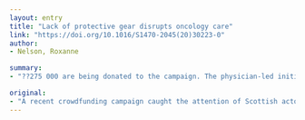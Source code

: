 ```yaml
---
layout: entry
title: "Lack of protective gear disrupts oncology care"
link: "https://doi.org/10.1016/S1470-2045(20)30223-0"
author:
- Nelson, Roxanne

summary:
- "??275 000 are being donated to the campaign. The physician-led initiative is raising money to increase the amount of certified one face masks, visors, surgical gowns, and gloves available to health-care workers caring for patients with coronavirus disease 2019. James McAvoy was inspired to donate the money to the charity. Coined Masks for NHS Heroes is raising funds to raise awareness of the disease. CoVID-19 is being funded by the Scottish actor. It raises money to raise the cost of ?275 000 to the crowdfunding campaign for the campaign to raise money to help raise awareness."

original:
- "A recent crowdfunding campaign caught the attention of Scottish actor James McAvoy, who was inspired to donate ??275 000 to the campaign. Coined Masks for NHS Heroes, the physician-led initiative is raising money to increase the amount of certified one face masks, visors, surgical gowns, and gloves that are available to health-care workers caring for patients with coronavirus disease 2019 (COVID-19)."
---
```


